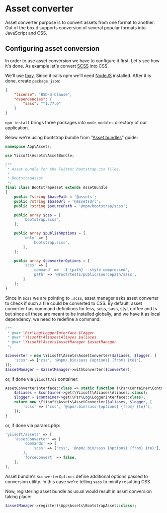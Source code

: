 # Asset converter

Asset converter purpose is to convert assets from one format to another. Out of the box it supports conversion of
several popular formats into JavaScript and CSS.

## Configuring asset conversion

In order to use asset conversion we have to configure it first. Let's see how it's done. As example
let's convert [SCSS](https://sass-lang.com/) into CSS.  

We'll use [foxy](https://github.com/fxpio/foxy). Since it calls npm we'll need [NodeJS](https://nodejs.org/en/) installed.
After it is done, create `package.json`:

```json
{
    "license": "BSD-3-Clause",
    "dependencies": {
        "sass": "^1.77.0"
    }
}
```

`npm install` brings three packages into `node_modules` directory of our application.

Below we're using bootstrap bundle from "[Asset bundles](asset-bundles.md)" guide:

```php
namespace App\Assets;

use Yiisoft\Assets\AssetBundle;

/**
 * Asset bundle for the Twitter bootstrap css files.
 *
 * BootstrapAsset.
 */
final class BootstrapAsset extends AssetBundle
{
    public ?string $basePath = '@assets';
    public ?string $baseUrl = '@assetsUrl';
    public ?string $sourcePath = '@npm/bootstrap/scss';

    public array $css = [
        'bootstrap.scss',
    ];

    public array $publishOptions = [
        'only' => [
            'bootstrap.scss',
        ],
    ];

    public array $converterOptions = [
        'scss' => [
            'command' => '-I {path} --style compressed',
            'path' => '@root/tests/public/sourcepath/sass',
        ]
    ];
}
```

Since in `$css` we are pointing to `.scss`, asset manager asks asset converter to check if such a file could be converted
to CSS. By default, asset converter has command definitions for less, scss, sass, styl, coffee and ts but since all these
are meant to be installed globally, and we have it as local dependency, we need to redefine a command:

```php
/**
 * @var \Psr\Log\LoggerInterface $logger
 * @var \Yiisoft\Aliases\Aliases $aliases
 * @var \Yiisoft\Assets\AssetManager $assetManager
 */

$converter = new \Yiisoft\Assets\AssetConverter($aliases, $logger, [
    'scss' => ['css', '@npm/.bin/sass {options} {from} {to}'],
]);
$assetManager = $assetManager->withConverter($converter);
```  

or, if done via `yiisoft/di` container:

```php
AssetConverterInterface::class => static function (\Psr\Container\ContainerInterface $container) {
    $aliases = $container->get(\Yiisoft\Aliases\Aliases::class);
    $logger = $container->get(\Psr\Log\LoggerInterface::class);
    return new \Yiisoft\Assets\AssetConverter($aliases, $logger, [
        'scss' => ['css', '@npm/.bin/sass {options} {from} {to}'],
    ]);
}
```

or, if done via params.php:

```php
'yiisoft/assets' => [
    'assetConverter' => [
        'commands' => [
            'scss' => ['css', '@npm/.bin/sass {options} {from} {to}'],
        ],
        'forceConvert' => false,
    ],
],
```

Asset bundle's `$converterOptions` define additional options passed to conversion utility. In this case we're telling `sass`
to minify resulting CSS.

Now, registering asset bundle as usual would result in asset conversion taking place:

```php
$assetManager->register(\App\Assets\BootstrapAsset::class);
```
